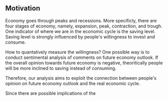## Motivation

Economy goes through peaks and recessions. More specificly, there are four stages of economy, namely, expansion, peak, contraction, and trough. One indicator of where we are in the economic cycle is the saving level. Saving level is strongly influenced by people's willingness to invest and consume. 

How to quantatively measure the willingness? One possible way is to conduct sentimental analysis of comments on future economy outlook. If the overall opinion towards future economy is negative, theoritically people will be more inclined to saving instead of consuming.

Therefore, our analysis aims to exploit the connection between people's opinion on future economy outlook and the real economic cycle.

Since there are possible implications of the 
